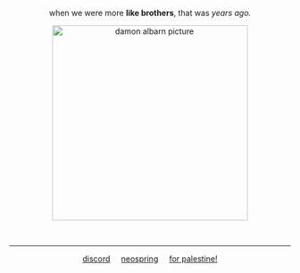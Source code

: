 <p align='center'> when we were more <b> like brothers</b>, that was <i> years ago.</i> </p>
<p align='center'> <img src="https://file.garden/ZzVDubmjQFsCWJ0u/my-image.png" width="350" title="damon albarn picture"></p>
<br>

---
<p align="center">  <a href="https://discordid.netlify.app/?id=1284352087873814599">discord</a> ‎ ‎‎  ‎‎ ‎‎ <a href="https://neospring.org/@intelfill">neospring</a> ‎ ‎‎  ‎‎ ‎‎  <a href="https://x.com/l0veol0gy5/status/1788378594806272129">for palestine!</a> <p align="center"> 

